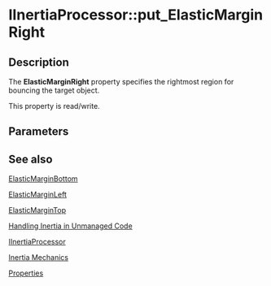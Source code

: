 # IInertiaProcessor::put_ElasticMarginRight

## Description

The **ElasticMarginRight** property specifies the rightmost region for bouncing the target object.

This property is read/write.

## Parameters

## See also

[ElasticMarginBottom](https://learn.microsoft.com/windows/desktop/api/manipulations/nf-manipulations-iinertiaprocessor-get_elasticmarginbottom)

[ElasticMarginLeft](https://learn.microsoft.com/windows/desktop/api/manipulations/nf-manipulations-iinertiaprocessor-get_elasticmarginleft)

[ElasticMarginTop](https://learn.microsoft.com/windows/desktop/api/manipulations/nf-manipulations-iinertiaprocessor-get_elasticmargintop)

[Handling Inertia in Unmanaged Code](https://learn.microsoft.com/windows/desktop/wintouch/handling-inertia-in-unmanaged-code)

[IInertiaProcessor](https://learn.microsoft.com/windows/desktop/api/manipulations/nn-manipulations-iinertiaprocessor)

[Inertia Mechanics](https://learn.microsoft.com/windows/desktop/wintouch/inertia-mechanics)

[Properties](https://learn.microsoft.com/windows/desktop/wintouch/iinertiaprocessor-properties)